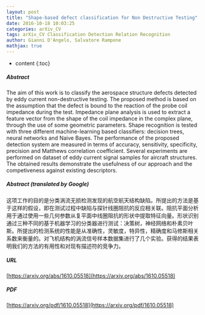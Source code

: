 ```yaml
---
layout: post
title: "Shape-based defect classification for Non Destructive Testing"
date: 2016-10-18 10:03:25
categories: arXiv_CV
tags: arXiv_CV Classification Detection Relation Recognition
author: Gianni D'Angelo, Salvatore Rampone
mathjax: true
---
```


* content
{:toc}

##### Abstract
The aim of this work is to classify the aerospace structure defects detected by eddy current non-destructive testing. The proposed method is based on the assumption that the defect is bound to the reaction of the probe coil impedance during the test. Impedance plane analysis is used to extract a feature vector from the shape of the coil impedance in the complex plane, through the use of some geometric parameters. Shape recognition is tested with three different machine-learning based classifiers: decision trees, neural networks and Naive Bayes. The performance of the proposed detection system are measured in terms of accuracy, sensitivity, specificity, precision and Matthews correlation coefficient. Several experiments are performed on dataset of eddy current signal samples for aircraft structures. The obtained results demonstrate the usefulness of our approach and the competiveness against existing descriptors.

##### Abstract (translated by Google)
这项工作的目的是分类涡流无损检测发现的航空航天结构缺陷。所提出的方法是基于这样的假设，即在测试过程中缺陷与探针线圈阻抗的反应相关联。阻抗平面分析用于通过使用一些几何参数从复平面中线圈阻抗的形状中提取特征向量。形状识别通过三种不同的基于机器学习的分类器进行测试：决策树，神经网络和朴素贝叶斯。所提出的检测系统的性能是从准确性，灵敏度，特异性，精确度和马修斯相关系数来衡量的。对飞机结构的涡流信号样本数据集进行了几个实验。获得的结果表明我们的方法的有用性和对现有描述符的竞争力。

##### URL
[https://arxiv.org/abs/1610.05518](https://arxiv.org/abs/1610.05518)

##### PDF
[https://arxiv.org/pdf/1610.05518](https://arxiv.org/pdf/1610.05518)

